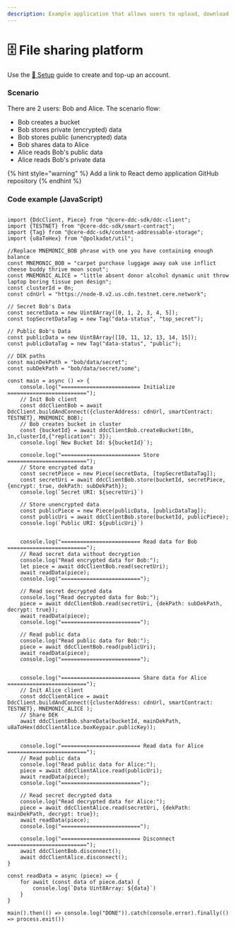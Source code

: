 ```yaml
---
description: Example application that allows users to upload, download and share a files.
---
```


# 🗄 File sharing platform

Use the [🔗 Setup](../setup.md) guide to create and top-up an account.

### Scenario

There are 2 users: Bob and Alice. The scenario flow:

* Bob creates a bucket
* Bob stores private (encrypted) data
* Bob stores public (unencrypted) data
* Bob shares data to Alice
* Alice reads Bob's public data
* Alice reads Bob's private data

{% hint style="warning" %}
Add a link to React demo application GitHub repository
{% endhint %}

### Code example (JavaScript)

<pre class="language-javascript"><code class="lang-javascript"><strong>
</strong>import {DdcClient, Piece} from "@cere-ddc-sdk/ddc-client";
import {TESTNET} from "@cere-ddc-sdk/smart-contract";
import {Tag} from "@cere-ddc-sdk/content-addressable-storage";
import {u8aToHex} from "@polkadot/util";

//Replace MNEMONIC_BOB phrase with one you have containing enough balance
const MNEMONIC_BOB = "carpet purchase luggage away oak use inflict cheese buddy thrive moon scout";
const MNEMONIC_ALICE = "little absent donor alcohol dynamic unit throw laptop boring tissue pen design";
const clusterId = 0n;
const cdnUrl = "https://node-0.v2.us.cdn.testnet.cere.network";

// Secret Bob's Data
const secretData = new Uint8Array([0, 1, 2, 3, 4, 5]);
const topSecretDataTag = new Tag("data-status", "top_secret");

// Public Bob's Data
const publicData = new Uint8Array([10, 11, 12, 13, 14, 15]);
const publicDataTag = new Tag("data-status", "public");

// DEK paths
const mainDekPath = "bob/data/secret";
const subDekPath = "bob/data/secret/some";

const main = async () => {
    console.log("========================= Initialize =========================");
    // Init Bob client
    const ddcClientBob = await DdcClient.buildAndConnect({clusterAddress: cdnUrl, smartContract: TESTNET}, MNEMONIC_BOB);
    // Bob creates bucket in cluster
    const {bucketId} = await ddcClientBob.createBucket(10n, 1n,clusterId,{"replication": 3});
    console.log(`New Bucket Id: ${bucketId}`);

    console.log("========================= Store =========================");
    // Store encrypted data
    const secretPiece = new Piece(secretData, [topSecretDataTag]);
    const secretUri = await ddcClientBob.store(bucketId, secretPiece, {encrypt: true, dekPath: subDekPath});
    console.log(`Secret URI: ${secretUri}`)

    // Store unencrypted data
    const publicPiece = new Piece(publicData, [publicDataTag]);
    const publicUri = await ddcClientBob.store(bucketId, publicPiece);
    console.log(`Public URI: ${publicUri}`)


    console.log("========================= Read data for Bob =========================");
    // Read secret data without decryption
    console.log("Read encrypted data for Bob:");
    let piece = await ddcClientBob.read(secretUri);
    await readData(piece);
    console.log("=========================");

    // Read secret decrypted data
    console.log("Read decrypted data for Bob:");
    piece = await ddcClientBob.read(secretUri, {dekPath: subDekPath, decrypt: true});
    await readData(piece);
    console.log("=========================");

    // Read public data
    console.log("Read public data for Bob:");
    piece = await ddcClientBob.read(publicUri);
    await readData(piece);
    console.log("=========================");


    console.log("========================= Share data for Alice =========================");
    // Init Alice client
    const ddcClientAlice = await DdcClient.buildAndConnect({clusterAddress: cdnUrl, smartContract: TESTNET}, MNEMONIC_ALICE );
    // Share DEK
    await ddcClientBob.shareData(bucketId, mainDekPath, u8aToHex(ddcClientAlice.boxKeypair.publicKey));


    console.log("========================= Read data for Alice =========================");
    // Read public data
    console.log("Read public data for Alice:");
    piece = await ddcClientAlice.read(publicUri);
    await readData(piece);
    console.log("=========================");

    // Read secret decrypted data
    console.log("Read decrypted data for Alice:");
    piece = await ddcClientAlice.read(secretUri, {dekPath: mainDekPath, decrypt: true});
    await readData(piece);
    console.log("=========================");

    console.log("========================= Disconnect =========================");
    await ddcClientBob.disconnect();
    await ddcClientAlice.disconnect();
}

const readData = async (piece) => {
    for await (const data of piece.data) {
        console.log(`Data Uint8Array: ${data}`)
    }
}

main().then(() => console.log("DONE")).catch(console.error).finally(() => process.exit())</code></pre>
